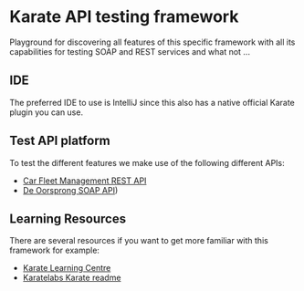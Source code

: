 # Karate API testing framework

Playground for discovering all features of this specific framework with all its capabilities for testing SOAP and REST
services and what not ...

## IDE  

The preferred IDE to use is IntelliJ since this also has a native official Karate plugin you can use.

## Test API platform

To test the different features we make use of the following different APIs:

- [Car Fleet Management REST API](https://car-fleet-management.herokuapp.com) 
- [De Oorsprong SOAP API](http://webservices.oorsprong.org/websamples.countryinfo/CountryInfoService.wso?WSDL))

## Learning Resources
There are several resources if you want to get more familiar with this framework for example:

- [Karate Learning Centre](https://www.karatelabs.io/learning-center/)  
- [Karatelabs Karate readme](https://github.com/karatelabs/karate#readme)